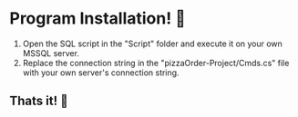 # Program Installation! 🌟

1) Open the SQL script in the "Script" folder and execute it on your own MSSQL server.
2) Replace the connection string in the "pizzaOrder-Project/Cmds.cs" file with your own server's connection string.

## Thats it! 🎉
